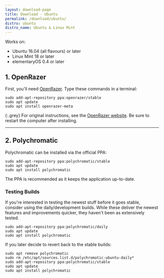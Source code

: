 ```yaml
---
layout: download-page
title: Download - Ubuntu
permalink: /download/ubuntu/
distro: ubuntu
distro_name: Ubuntu & Linux Mint
---
```


Works on:

* Ubuntu 16.04 (all flavours) or later
* Linux Mint 18 or later
* elementaryOS 0.4 or later

## 1. OpenRazer

First, you'll need [OpenRazer](https://openrazer.github.io). Type these commands in a terminal:

```
sudo add-apt-repository ppa:openrazer/stable
sudo apt update
sudo apt install openrazer-meta
```

{:.grey}
For original instructions, see the [OpenRazer website](http://openrazer.github.io/#ubuntu).
Be sure to restart the computer after installing.

---

## 2. Polychromatic

Polychromatic can be installed via the official PPA:

```
sudo add-apt-repository ppa:polychromatic/stable
sudo apt update
sudo apt install polychromatic
```

The PPA is recommended as it keeps the application up-to-date.

### Testing Builds

If you're interested in testing the newest stuff before it goes stable,
consider using the daily/development builds. While these deliver the newest
features and improvements quicker, they haven't been as extensively tested.

```
sudo add-apt-repository ppa:polychromatic/daily
sudo apt update
sudo apt install polychromatic
```

If you later decide to revert back to the stable builds:

```
sudo apt remove polychromatic
sudo rm /etc/apt/sources.list.d/polychromatic-ubuntu-daily*
sudo add-apt-repository ppa:polychromatic/stable
sudo apt update
sudo apt install polychromatic
```
